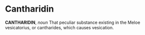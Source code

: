 # Cantharidin

**CANTHARIDIN**, _noun_ That peculiar substance existing in the Meloe vesicatorius, or cantharides, which causes vesication.
